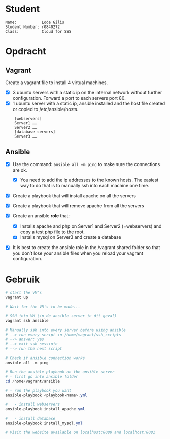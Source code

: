 # Student

```
Name:           Lode Gilis 
Student Number: r0840272
Class:          Cloud for SSS
```

# Opdracht

## Vagrant
Create a vagrant file to install 4 virtual machines.
- [x] 3 ubuntu servers with a static ip on the internal network without further configuration. Forward a port to each servers port 80.
- [x] 1 ubuntu server with a static ip, ansible installed and the host file created or copied to /etc/ansible/hosts.
```
    [webservers]
    Server1 ……
    Server2 ……
    [database servers]
    Server3 ……
```

## Ansible

- [x] Use the command: `ansible all –m ping` to make sure the connections are ok. 
    - [x] You need to add the ip addresses to the known hosts. The easiest way to do that is to manually ssh into each machine one time.
- [x] Create a playbook that will install apache on all the servers
- [x] Create a playbook that will remove apache from all the servers
- [x] Create an ansible **role** that:
    - [x] Installs apache and php on Server1 and Server2 (=webservers) and copy a test php file to the root.
    - [x] Installs mysql on Server3 and create a database
- [x] It is best to create the ansible role in the /vagrant shared folder so that you don’t lose your ansible files when you reload your vagrant configuration.


# Gebruik

```powershell
# start the VM's
vagrant up

# Wait for the VM's to be made...

# SSH into VM (in de ansible server in dit geval)
vagrant ssh ansible

# Manually ssh into every server before using ansible
# --> run every script in /home/vagrant/ssh_scripts
# --> answer: yes
# --> exit ssh sessioin
# --> run the next script

# Check if ansible connection works
ansible all -m ping

# Run the ansible playbook on the ansible server
# - first go into ansible folder
cd /home/vagrant/ansible

# - run the playbook you want
ansible-playbook <playbook-name>.yml

#   - install webservers
ansible-playbook install_apache.yml

#   - install database
ansible-playbook install_mysql.yml

# Visit the website available on localhost:8080 and localhost:8081
```